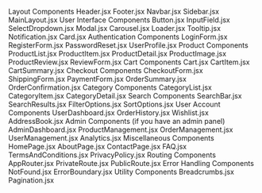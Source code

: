Layout Components
Header.jsx
Footer.jsx
Navbar.jsx
Sidebar.jsx
MainLayout.jsx
User Interface Components
Button.jsx
InputField.jsx
SelectDropdown.jsx
Modal.jsx
Carousel.jsx
Loader.jsx
Tooltip.jsx
Notification.jsx
Card.jsx
Authentication Components
LoginForm.jsx
RegisterForm.jsx
PasswordReset.jsx
UserProfile.jsx
Product Components
ProductList.jsx
ProductItem.jsx
ProductDetail.jsx
ProductImage.jsx
ProductReview.jsx
ReviewForm.jsx
Cart Components
Cart.jsx
CartItem.jsx
CartSummary.jsx
Checkout Components
CheckoutForm.jsx
ShippingForm.jsx
PaymentForm.jsx
OrderSummary.jsx
OrderConfirmation.jsx
Category Components
CategoryList.jsx
CategoryItem.jsx
CategoryDetail.jsx
Search Components
SearchBar.jsx
SearchResults.jsx
FilterOptions.jsx
SortOptions.jsx
User Account Components
UserDashboard.jsx
OrderHistory.jsx
Wishlist.jsx
AddressBook.jsx
Admin Components (if you have an admin panel)
AdminDashboard.jsx
ProductManagement.jsx
OrderManagement.jsx
UserManagement.jsx
Analytics.jsx
Miscellaneous Components
HomePage.jsx
AboutPage.jsx
ContactPage.jsx
FAQ.jsx
TermsAndConditions.jsx
PrivacyPolicy.jsx
Routing Components
AppRouter.jsx
PrivateRoute.jsx
PublicRoute.jsx
Error Handling Components
NotFound.jsx
ErrorBoundary.jsx
Utility Components
Breadcrumbs.jsx
Pagination.jsx
